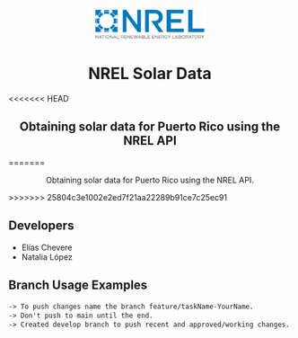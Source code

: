 <div align="center">
  <img src="./nrel-logo.jpg" width="200px">
  <h1>NREL Solar Data</h1>
</div>

<<<<<<< HEAD
<h2 align="center">
  Obtaining solar data for Puerto Rico using the NREL API
</h2>
=======
<p align="center">
  Obtaining solar data for Puerto Rico using the NREL API.
</p>
>>>>>>> 25804c3e1002e2ed7f21aa22289b91ce7c25ec91


## Developers

* Elías Chevere
* Natalia López

## Branch Usage Examples
```
-> To push changes name the branch feature/taskName-YourName.
-> Don't push to main until the end.
-> Created develop branch to push recent and approved/working changes.
```
